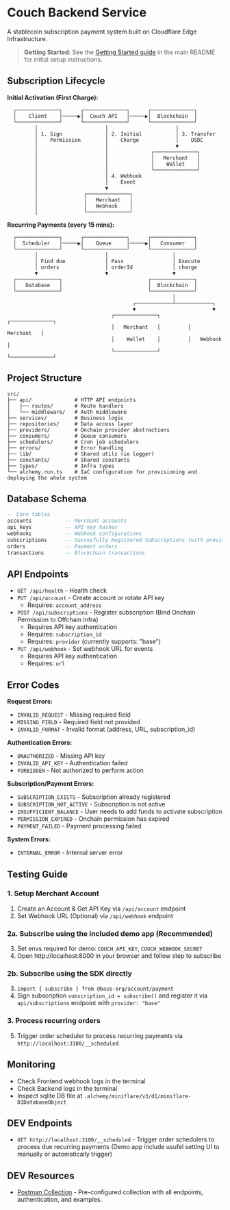 # Couch Backend Service

A stablecoin subscription payment system built on Cloudflare Edge Infrastructure.

> **Getting Started**: See the [Getting Started guide](../../README.md#getting-started) in the main README for initial setup instructions.

## Subscription Lifecycle

**Initial Activation (First Charge):**

```
  ┌──────────────┐      ┌──────────────┐      ┌──────────────┐
  │    Client    │─────▶│  Couch API   │─────▶│  Blockchain  │
  └──────────────┘      └──────────────┘      └──────────────┘
         │                      │                      │
         │ 1. Sign              │ 2. Initial           │ 3. Transfer
         │    Permission        │    Charge            │    USDC
         │                      │                      ▼
         │                      │              ┌──────────────┐
         │                      │              │   Merchant   │
         │                      │              │    Wallet    │
         │                      │              └──────────────┘
         │                      │ 4. Webhook
         │                      │    Event
         │                      ▼
         │               ┌──────────────┐
         │               │   Merchant   │
         │               │   Webhook    │
         │               └──────────────┘
```

**Recurring Payments (every 15 mins):**

```
  ┌──────────────┐      ┌──────────────┐      ┌──────────────┐
  │  Scheduler   │─────▶│    Queue     │─────▶│   Consumer   │
  └──────────────┘      └──────────────┘      └──────────────┘
         │                      │                     │
         │ Find due             │ Pass                │ Execute
         │ orders               │ orderId             │ charge
         ▼                      ▼                     ▼
  ┌──────────────┐                            ┌──────────────┐
  │   Database   │                            │  Blockchain  │
  └──────────────┘                            └──────────────┘
                                                      │
                                         ┌────────────┴────────────┐
                                         ▼                         ▼
                                  ┌──────────────┐         ┌──────────────┐
                                  │   Merchant   │         │   Merchant   │
                                  │    Wallet    │         │   Webhook    │
                                  └──────────────┘         └──────────────┘
```

## Project Structure

```
src/
├── api/              # HTTP API endpoints
│   ├── routes/       # Route handlers
│   └── middleware/   # Auth middleware
├── services/         # Business logic
├── repositories/     # Data access layer
├── providers/        # Onchain provider abstractions
├── consumers/        # Queue consumers
├── schedulers/       # Cron job schedulers
├── errors/           # Error handling
├── lib/              # Shared utils (ie logger)
├── constants/        # Shared constants
├── types/            # Infra types
└── alchemy.run.ts    # IaC configuration for provisioning and deploying the whole system
```

## Database Schema

```sql
-- Core tables
accounts           -- Merchant accounts
api_keys           -- API key hashes
webhooks           -- Webhook configurations
subscriptions      -- Succesfully Registered Subscriptions (with provider_id)
orders             -- Payment orders
transactions       -- Blockchain transactions
```

## API Endpoints

- `GET /api/health` - Health check
- `PUT /api/account` - Create account or rotate API key
  - Requires: `account_address`
- `POST /api/subscriptions` - Register subscription (Bind Onchain Permission to Offchain Infra)
  - Requires API key authentication
  - Requires: `subscription_id`
  - Requires: `provider` (currently supports: "base")
- `PUT /api/webhook` - Set webhook URL for events
  - Requires API key authentication
  - Requires: `url`

## Error Codes

**Request Errors:**
- `INVALID_REQUEST` - Missing required field
- `MISSING_FIELD` - Required field not provided
- `INVALID_FORMAT` - Invalid format (address, URL, subscription_id)

**Authentication Errors:**
- `UNAUTHORIZED` - Missing API key
- `INVALID_API_KEY` - Authentication failed
- `FORBIDDEN` - Not authorized to perform action

**Subscription/Payment Errors:**
- `SUBSCRIPTION_EXISTS` - Subscription already registered
- `SUBSCRIPTION_NOT_ACTIVE` - Subscription is not active
- `INSUFFICIENT_BALANCE` - User needs to add funds to activate subscription
- `PERMISSION_EXPIRED` - Onchain permission has expired
- `PAYMENT_FAILED` - Payment processing failed

**System Errors:**
- `INTERNAL_ERROR` - Internal server error

## Testing Guide

### 1. Setup Merchant Account

1. Create an Account & Get API Key via `/api/account` endpoint
2. Set Webhook URL (Optional) via `/api/webhook` endpoint

### 2a. Subscribe using the included demo app (Recommended)

3. Set envs required for demo: `COUCH_API_KEY`, `COUCH_WEBHOOK_SECRET`
4. Open http://localhost:8000 in your browser and follow step to subscribe

### 2b. Subscribe using the SDK directly

3. `import { subscribe } from @base-org/account/payment`
4. Sign subscription `subscription_id = subscribe()` and register it via `api/subscriptions` endpoint with `provider: "base"`

### 3. Process recurring orders

5. Trigger order scheduler to process recurring payments via `http://localhost:3100/__scheduled`

## Monitoring
- Check Frontend webhook logs in the terminal
- Check Backend logs in the terminal
- Inspect sqlite DB file at `.alchemy/miniflare/v3/d1/miniflare-D1DatabaseObject`

## DEV Endpoints

- `GET http://localhost:3100/__scheduled` - Trigger order schedulers to process due recurring payments (Demo app include usufel setting UI to manually or automatically trigger)

## DEV Resources

- [Postman Collection](./src/api/postman/collection.json) - Pre-configured collection with all endpoints, authentication, and examples.